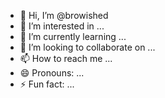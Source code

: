 - 👋 Hi, I’m @browished
- 👀 I’m interested in ...
- 🌱 I’m currently learning ...
- 💞️ I’m looking to collaborate on ...
- 📫 How to reach me ...
- 😄 Pronouns: ...
- ⚡ Fun fact: ...

<!---
browished/browished is a ✨ special ✨ repository because its `README.md` (this file) appears on your GitHub profile.
You can click the Preview link to take a look at your changes.
--->
